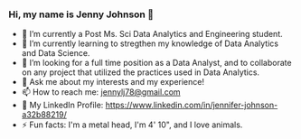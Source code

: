 ### Hi, my name is Jenny Johnson 👋

- 🔭 I’m currently a Post Ms. Sci Data Analytics and Engineering student.
- 🌱 I’m currently learning to stregthen my knowledge of Data Analytics and Data Science. 
- 👯 I’m looking for a full time position as a Data Analyst, and to collaborate on any project that utilized the practices used in Data Analytics.
- 💬 Ask me about my interests and my experience!
- 📫 How to reach me: jennylj78@gmail.com
- 👋 My LinkedIn Profile: https://www.linkedin.com/in/jennifer-johnson-a32b88219/
- ⚡ Fun facts: I'm a metal head, I'm 4' 10", and I love animals.

